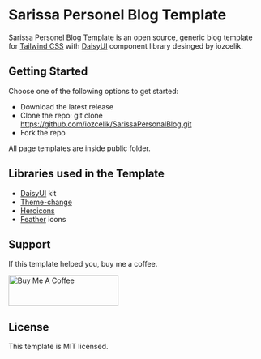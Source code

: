 # Sarissa Personel Blog Template

Sarissa Personel Blog Template is an open source, generic blog template for [Tailwind CSS](https://github.com/tailwindlabs/tailwindcss) with [DaisyUI](https://github.com/saadeghi/daisyui) component library desinged by iozcelik.

## Getting Started

Choose one of the following options to get started:
- Download the latest release
- Clone the repo: git clone https://github.com/iozcelik/SarissaPersonalBlog.git
- Fork the repo

All page templates are inside public folder.

## Libraries used in the Template

- [DaisyUI](https://github.com/saadeghi/daisyui) kit
- [Theme-change](https://github.com/saadeghi/theme-change)
- [Heroicons](https://heroicons.com/)
- [Feather](https://feathericons.com/) icons

## Support

If this template helped you, buy me a coffee.

<a href="https://www.buymeacoffee.com/ismailozcelik" target="_blank"><img src="https://cdn.buymeacoffee.com/buttons/v2/default-yellow.png" alt="Buy Me A Coffee" style="height: 60px !important;width: 217px !important;" ></a>

## License

This template is MIT licensed.
